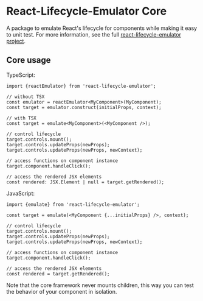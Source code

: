 # React-Lifecycle-Emulator Core

A package to emulate React's lifecycle for components while making it easy to
unit test. For more information, see the full [react-lifecycle-emulator
project](/readme.md).

## Core usage

TypeScript:

    import {reactEmulator} from 'react-lifecycle-emulator';

    // without TSX
    const emulator = reactEmulator<MyComponent>(MyComponent);
    const target = emulator.construct(initialProps, context);

    // with TSX
    const target = emulate<MyComponent>(<MyComponent />);

    // control lifecycle
    target.controls.mount();
    target.controls.updateProps(newProps);
    target.controls.updateProps(newProps, newContext);

    // access functions on component instance
    target.component.handleClick();

    // access the rendered JSX elements
    const rendered: JSX.Element | null = target.getRendered();

JavaScript:

    import {emulate} from 'react-lifecycle-emulator';

    const target = emulate(<MyComponent {...initialProps} />, context);

    // control lifecycle
    target.controls.mount();
    target.controls.updateProps(newProps);
    target.controls.updateProps(newProps, newContext);

    // access functions on component instance
    target.component.handleClick();

    // access the rendered JSX elements
    const rendered = target.getRendered();

Note that the core framework never mounts children, this way you can test the
behavior of your component in isolation.
